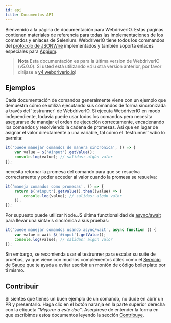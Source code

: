 ```yaml
---
id: api
title: Documentos API
---
```

Bienvenido a la página de documentación para WebdriverIO. Estas páginas contienen materiales de referencia para todas las implementaciones de los comandos y enlaces de Selenium. WebdriverIO tiene todos los commandos del [protocolo de JSONWire](https://github.com/SeleniumHQ/selenium/wiki/JsonWireProtocol) implementados y también soporta enlaces especiales para [Appium](http://appium.io).

> **Nota** Esta documentación es para la última version de WebdriverIO (v5.0.0). Si usted está utilizando v4 u otra version anterior, por favor diríjase a [v4.webdriverio.io](http://v4.webdriverio.io)!

## Ejemplos

Cada documentación de comandos generalmente viene con un ejemplo que demuestra cómo se utiliza ejecutando sus comandos de forma sincronizada a través del 'testrunner' de WebdriverIO. Si ejecuta WebdriverIO en modo independiente, todavía puede usar todos los comandos pero necesita asegurarse de manejar el orden de ejecución correctamente, encadenando los comandos y resolviendo la cadena de promesas. Así que en lugar de asignar el valor directamente a una variable, tal cómo el 'testrunner' wdio lo permite:

```js
it('puede manejar comandos de manera sincrónica', () => {
    var value = $('#input').getValue();
    console.log(value); // salidas: algún valor
});
```

necesita retornar la promesa del comando para que se resuelva correctamente y poder acceder al valor cuando la promesa se resuelva:

```js
it('maneja comandos como promesas', () => {
    return $('#input').getValue().then((value) => {
        console.log(value); // salidas: algún valor
    });
});
```

Por supuesto puede utilizar Node.JS última functionalidad de [async/await](https://github.com/yortus/asyncawait) para llevar una sintaxis sincrónica a sus pruebas:

```js
it('puede manejar comandos usando async/wait', async function () {
    var value = wait $('#input').getValue();
    console.log(value); // salidas: algún valor
});
```

Sin embargo, se recomienda usar el testrunner para escalar su suite de pruebas, ya que viene con muchos complementos útiles como el [Servicio de Sauce](_sauce-service.md) que te ayuda a evitar escribir un montón de código boilerplate por ti mismo.

## Contribuir

Si sientes que tienes un buen ejemplo de un comando, no dude en abrir un PR y presentarlo. Haga clic en el botón naranja en la parte superior derecha con la etiqueta *"Mejorar a este doc"*. Asegúrese de entender la forma en que escribimos estos documentos leyendo la sección [Contribuye](https://github.com/webdriverio/webdriverio/blob/master/CONTRIBUTING.md).